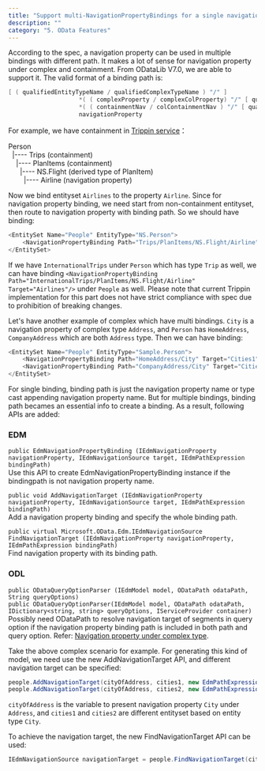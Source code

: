 ```yaml
---
title: "Support multi-NavigationPropertyBindings for a single navigation property"
description: ""
category: "5. OData Features"
---
```


According to the spec, a navigation property can be used in multiple bindings with different path. It makes a lot of sense for navigation property under complex and containment. From ODataLib V7.0, we are able to support it.
The valid format of a binding path is:
```C#
[ ( qualifiedEntityTypeName / qualifiedComplexTypeName ) "/" ] 
                    *( ( complexProperty / complexColProperty) "/" [ qualifiedComplexTypeName "/" ] ) 
                    *( ( containmentNav / colContainmentNav ) "/" [ qualifiedEntityTypeName "/" ] )
                    navigationProperty
```

For example, we have containment in [Trippin service](https://services.odata.org/V4/(S(qqntzoewadope25a3bh2d5bi))/TripPinServiceRW/$metadata)：

Person <br />
&nbsp;&nbsp;|---- Trips (containment) <br />
&nbsp;&nbsp;&nbsp;&nbsp;|---- PlanItems (containment) <br />
&nbsp;&nbsp;&nbsp;&nbsp;&nbsp;&nbsp;|---- NS.Flight (derived type of PlanItem) <br />
&nbsp;&nbsp;&nbsp;&nbsp;&nbsp;&nbsp;&nbsp;&nbsp;|---- Airline (navigation property) <br />

Now we bind entityset `Airlines` to the property `Airline`. Since for navigation property binding, we need start from non-containment entityset, then route to navigation property with binding path. So we should have binding:
```C#
<EntitySet Name="People" EntityType="NS.Person">
    <NavigationPropertyBinding Path="Trips/PlanItems/NS.Flight/Airline" Target="Airlines"/>
</EntitySet>
```
If we have `InternationalTrips` under `Person` which has type `Trip` as well, we can have binding `<NavigationPropertyBinding Path="InternationalTrips/PlanItems/NS.Flight/Airline" Target="Airlines"/>` under `People` as well.
Please note that current Trippin implementation for this part does not have strict compliance with spec due to prohibition of breaking changes.

Let's have another example of complex which have multi bindings. `City` is a navigation property of complex type `Address`, and `Person` has `HomeAddress`, `CompanyAddress` which are both `Address` type. Then we can have binding:
```C#
<EntitySet Name="People" EntityType="Sample.Person">
    <NavigationPropertyBinding Path="HomeAddress/City" Target="Cities1" />
    <NavigationPropertyBinding Path="CompanyAddress/City" Target="Cities2" />
</EntitySet>
```

For single binding, binding path is just the navigation property name or type cast appending navigation property name. But for multiple bindings, binding path becames an essential info to create a binding.
As a result, following APIs are added:

### EDM ###
`public EdmNavigationPropertyBinding (IEdmNavigationProperty navigationProperty, IEdmNavigationSource target, IEdmPathExpression bindingPath)` <br />
Use this API to create EdmNavigationPropertyBinding instance if the bindingpath is not navigation property name.

 `public void AddNavigationTarget (IEdmNavigationProperty navigationProperty, IEdmNavigationSource target, IEdmPathExpression bindingPath)` <br />
Add a navigation property binding and specify the whole binding path.

`public virtual Microsoft.OData.Edm.IEdmNavigationSource FindNavigationTarget (IEdmNavigationProperty navigationProperty, IEdmPathExpression bindingPath)` <br />
Find navigation property with its binding path.
	
### ODL ###
`public ODataQueryOptionParser (IEdmModel model, ODataPath odataPath, String queryOptions)` <br />
`public ODataQueryOptionParser(IEdmModel model, ODataPath odataPath, IDictionary<string, string> queryOptions, IServiceProvider container)` <br />
Possibly need ODataPath to resolve navigation target of segments in query option if the navigation property binding path is included in both path and query option. Refer: [Navigation property under complex type](https://luoyan0517.github.io/odata.net/v7/#06-18-navigation-under-complex).

Take the above complex scenario for example. For generating this kind of model, we need use the new AddNavigationTarget API, and different navigation target can be specified:
```C#
people.AddNavigationTarget(cityOfAddress, cities1, new EdmPathExpression("HomeAddress/City"));
people.AddNavigationTarget(cityOfAddress, cities2, new EdmPathExpression("Addresses/City"));
```
`cityOfAddress` is the variable to present navigation property `City` under `Address`, and `cities1` and `cities2` are different entityset based on entity type `City`.

To achieve the navigation target, the new FindNavigationTarget API can be used:
```C#
IEdmNavigationSource navigationTarget = people.FindNavigationTarget(cityOfAddress, new EdmPathExpression("HomeAddress/City"));
```
